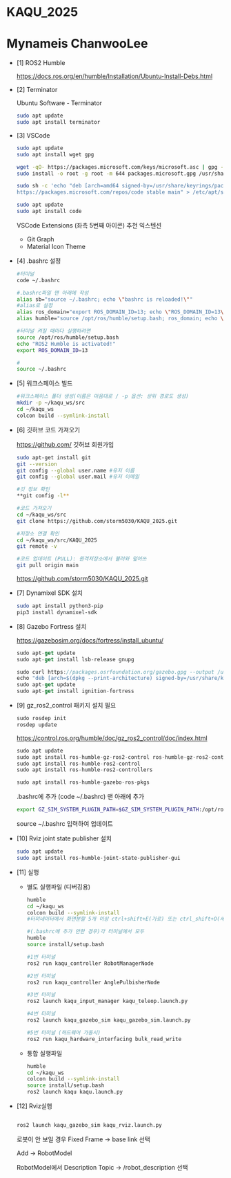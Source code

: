# KAQU_2025
# Mynameis ChanwooLee
- [1] ROS2 Humble
    
    https://docs.ros.org/en/humble/Installation/Ubuntu-Install-Debs.html
    
- [2] Terminator
    
    Ubuntu Software - Terminator 
    
    ```bash
    sudo apt update
    sudo apt install terminator
    ```
    
- [3] VSCode
    
    ```bash
    sudo apt update
    sudo apt install wget gpg
    ```
    
    ```bash
    wget -qO- https://packages.microsoft.com/keys/microsoft.asc | gpg --dearmor > packages.microsoft.gpg
    sudo install -o root -g root -m 644 packages.microsoft.gpg /usr/share/keyrings/
    ```
    
    ```bash
    sudo sh -c 'echo "deb [arch=amd64 signed-by=/usr/share/keyrings/packages.microsoft.gpg] \
    https://packages.microsoft.com/repos/code stable main" > /etc/apt/sources.list.d/vscode.list'
    ```
    
    ```bash
    sudo apt update
    sudo apt install code
    ```
    
    VSCode Extensions (좌측 5번째 아이콘) 추천 익스텐션
    
    - Git Graph
    - Material Icon Theme
- [4] .bashrc 설정
    
    ```bash
    #터미널
    code ~/.bashrc
    
    #.bashrc파일 맨 아래에 작성
    alias sb="source ~/.bashrc; echo \"bashrc is reloaded!\""
    #alias로 설정
    alias ros_domain="export ROS_DOMAIN_ID=13; echo \"ROS_DOMAIN_ID=13\""
    alias humble="source /opt/ros/humble/setup.bash; ros_domain; echo \"ROS2 Humble is activated!\""
    
    #터미널 켜질 때마다 실행하려면
    source /opt/ros/humble/setup.bash
    echo "ROS2 Humble is activated!"
    export ROS_DOMAIN_ID=13
    
    #
    source ~/.bashrc
    ```
    
- [5] 워크스페이스 빌드
    
    ```bash
    #워크스페이스 폴더 생성(이름은 마음대로 / -p 옵션: 상위 경로도 생성)
    mkdir -p ~/kaqu_ws/src
    cd ~/kaqu_ws
    colcon build --symlink-install
    ```
    
- [6] 깃허브 코드 가져오기
    
    https://github.com/ 깃허브 회원가입
    
    ```bash
    sudo apt-get install git
    git --version
    git config --global user.name #유저 이름
    git config --global user.mail #유저 이메일
    
    #깃 정보 확인
    **git config -l**
    ```
    
    ```bash
    #코드 가져오기
    cd ~/kaqu_ws/src
    git clone https://github.com/storm5030/KAQU_2025.git
    ```
    
    ```bash
    #저장소 연결 확인
    cd ~/kaqu_ws/src/KAQU_2025
    git remote -v
    
    #코드 업데이트 (PULL): 원격저장소에서 불러와 덮어쓰
    git pull origin main
    ```
    
    https://github.com/storm5030/KAQU_2025.git
    
- [7] Dynamixel SDK 설치
    
    ```bash
    sudo apt install python3-pip
    pip3 install dynamixel-sdk
    ```
    
- [8] Gazebo Fortress  설치
    
    https://gazebosim.org/docs/fortress/install_ubuntu/
    
    ```jsx
    sudo apt-get update
    sudo apt-get install lsb-release gnupg
    
    sudo curl https://packages.osrfoundation.org/gazebo.gpg --output /usr/share/keyrings/pkgs-osrf-archive-keyring.gpg
    echo "deb [arch=$(dpkg --print-architecture) signed-by=/usr/share/keyrings/pkgs-osrf-archive-keyring.gpg] http://packages.osrfoundation.org/gazebo/ubuntu-stable $(lsb_release -cs) main" | sudo tee /etc/apt/sources.list.d/gazebo-stable.list > /dev/null
    sudo apt-get update
    sudo apt-get install ignition-fortress
    ```
    
- [9] gz_ros2_control 패키지 설치 필요
    
    ```jsx
    sudo rosdep init
    rosdep update
    ```
    
    https://control.ros.org/humble/doc/gz_ros2_control/doc/index.html
    
    ```jsx
    sudo apt update
    sudo apt install ros-humble-gz-ros2-control ros-humble-gz-ros2-control-demos
    sudo apt install ros-humble-ros2-control
    sudo apt install ros-humble-ros2-controllers
    
    sudo apt install ros-humble-gazebo-ros-pkgs
    ```
    
    .bashrc에 추가 (code ~/.bashrc) 맨 아래에 추가
    
    ```bash
    export GZ_SIM_SYSTEM_PLUGIN_PATH=$GZ_SIM_SYSTEM_PLUGIN_PATH:/opt/ros/humble/lib
    ```
    
    source ~/.bashrc 입력하여 업데이트
    
- [10] Rviz joint state publisher 설치
    
    ```bash
    sudo apt update
    sudo apt install ros-humble-joint-state-publisher-gui
    ```
    
- [11] 실행
    - 별도 실행파일 (디버깅용)
        
        ```bash
        humble
        cd ~/kaqu_ws
        colcon build --symlink-install
        #터미네이터에서 화면분할 5개 이상 ctrl+shift+E(가로) 또는 ctrl_shift+O(세로)
        
        #(.bashrc에 추가 안한 경우)각 터미널에서 모두
        humble
        source install/setup.bash
        
        #1번 터미널
        ros2 run kaqu_controller RobotManagerNode 
        
        #2번 터미널
        ros2 run kaqu_controller AnglePulbisherNode
        
        #3번 터미널
        ros2 launch kaqu_input_manager kaqu_teleop.launch.py
        
        #4번 터미널
        ros2 launch kaqu_gazebo_sim kaqu_gazebo_sim.launch.py
        
        #5번 터미널 (하드웨어 가동시)
        ros2 run kaqu_hardware_interfacing bulk_read_write
        ```
        
    - 통합 실행파일
        
        ```bash
        humble
        cd ~/kaqu_ws
        colcon build --symlink-install
        source install/setup.bash
        ros2 launch kaqu kaqu.launch.py
        ```
        
- [12] Rviz실행
    
    ```bash
    
    ros2 launch kaqu_gazebo_sim kaqu_rviz.launch.py
    ```
    
    로봇이 안 보일 경우 Fixed Frame → base link 선택
    
    Add → RobotModel
    
    RobotModel에서 Description Topic → /robot_description 선택
